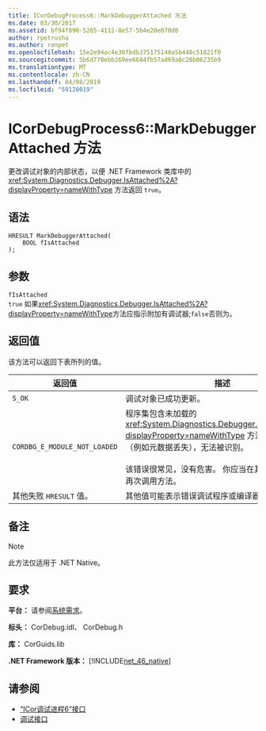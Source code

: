 ```yaml
---
title: ICorDebugProcess6::MarkDebuggerAttached 方法
ms.date: 03/30/2017
ms.assetid: bf94f090-5265-4112-8e57-5b4e20e070d0
author: rpetrusha
ms.author: ronpet
ms.openlocfilehash: 15e2e94ac4e30fbdb375175148a5b448c51821f0
ms.sourcegitcommit: 5b6d778ebb269ee6684fb57ad69a8c28b06235b9
ms.translationtype: MT
ms.contentlocale: zh-CN
ms.lasthandoff: 04/08/2019
ms.locfileid: "59128019"
---
```

# <a name="icordebugprocess6markdebuggerattached-method"></a>ICorDebugProcess6::MarkDebuggerAttached 方法
更改调试对象的内部状态，以便 .NET Framework 类库中的 <xref:System.Diagnostics.Debugger.IsAttached%2A?displayProperty=nameWithType> 方法返回 `true`。  
  
## <a name="syntax"></a>语法  
  
```  
HRESULT MarkDebuggerAttached(  
    BOOL fIsAttached  
);  
```  
  
## <a name="parameters"></a>参数  
 `fIsAttached`  
 `true` 如果<xref:System.Diagnostics.Debugger.IsAttached%2A?displayProperty=nameWithType>方法应指示附加有调试器;`false`否则为。  
  
## <a name="return-value"></a>返回值  
 该方法可以返回下表所列的值。  
  
|返回值|描述|  
|------------------|-----------------|  
|`S_OK`|调试对象已成功更新。|  
|`CORDBG_E_MODULE_NOT_LOADED`|程序集包含未加载的 <xref:System.Diagnostics.Debugger.IsAttached%2A?displayProperty=nameWithType> 方法或一些其他错误（例如元数据丢失），无法被识别。<br /><br /> 该错误很常见，没有危害。 你应当在其他程序集加载时再次调用方法。|  
|其他失败 `HRESULT` 值。|其他值可能表示错误调试程序或编译器组件。|  
  
## <a name="remarks"></a>备注  
  
> [!NOTE]
>  此方法仅适用于 .NET Native。  
  
## <a name="requirements"></a>要求  
 **平台：** 请参阅[系统需求](../../../../docs/framework/get-started/system-requirements.md)。  
  
 **标头：** CorDebug.idl、 CorDebug.h  
  
 **库：** CorGuids.lib  
  
 **.NET Framework 版本：** [!INCLUDE[net_46_native](../../../../includes/net-46-native-md.md)]  
  
## <a name="see-also"></a>请参阅

- [“ICor调试进程6”接口](../../../../docs/framework/unmanaged-api/debugging/icordebugprocess6-interface.md)
- [调试接口](../../../../docs/framework/unmanaged-api/debugging/debugging-interfaces.md)

